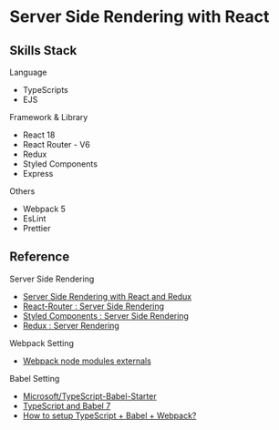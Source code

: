 # Server Side Rendering with React

## Skills Stack

Language

-   TypeScripts
-   EJS

Framework & Library

-   React 18
-   React Router - V6
-   Redux
-   Styled Components
-   Express

Others

-   Webpack 5
-   EsLint
-   Prettier

## Reference

Server Side Rendering

-   [Server Side Rendering with React and Redux](https://www.udemy.com/course/server-side-rendering-with-react-and-redux/)
-   [React-Router : Server Side Rendering](https://reactrouter.com/docs/en/v6/guides/ssr)
-   [Styled Components : Server Side Rendering](https://styled-components.com/docs/advanced#server-side-rendering)
-   [Redux : Server Rendering](https://redux.js.org/usage/server-rendering#security-considerations)

Webpack Setting

-   [Webpack node modules externals](https://github.com/liady/webpack-node-externals)

Babel Setting

-   [Microsoft/TypeScript-Babel-Starter](https://github.com/microsoft/TypeScript-Babel-Starter)
-   [TypeScript and Babel 7](https://devblogs.microsoft.com/typescript/typescript-and-babel-7/)
-   [How to setup TypeScript + Babel + Webpack?](https://stackoverflow.com/questions/38320220/how-to-setup-typescript-babel-webpack)
